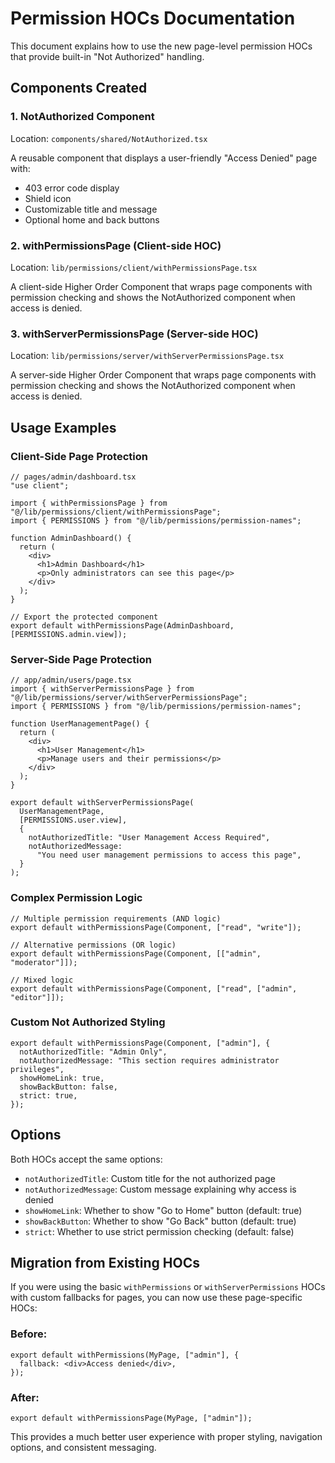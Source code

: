 # Permission HOCs Documentation

This document explains how to use the new page-level permission HOCs that provide built-in "Not Authorized" handling.

## Components Created

### 1. NotAuthorized Component

Location: `components/shared/NotAuthorized.tsx`

A reusable component that displays a user-friendly "Access Denied" page with:

- 403 error code display
- Shield icon
- Customizable title and message
- Optional home and back buttons

### 2. withPermissionsPage (Client-side HOC)

Location: `lib/permissions/client/withPermissionsPage.tsx`

A client-side Higher Order Component that wraps page components with permission checking and shows the NotAuthorized component when access is denied.

### 3. withServerPermissionsPage (Server-side HOC)

Location: `lib/permissions/server/withServerPermissionsPage.tsx`

A server-side Higher Order Component that wraps page components with permission checking and shows the NotAuthorized component when access is denied.

## Usage Examples

### Client-Side Page Protection

```tsx
// pages/admin/dashboard.tsx
"use client";

import { withPermissionsPage } from "@/lib/permissions/client/withPermissionsPage";
import { PERMISSIONS } from "@/lib/permissions/permission-names";

function AdminDashboard() {
  return (
    <div>
      <h1>Admin Dashboard</h1>
      <p>Only administrators can see this page</p>
    </div>
  );
}

// Export the protected component
export default withPermissionsPage(AdminDashboard, [PERMISSIONS.admin.view]);
```

### Server-Side Page Protection

```tsx
// app/admin/users/page.tsx
import { withServerPermissionsPage } from "@/lib/permissions/server/withServerPermissionsPage";
import { PERMISSIONS } from "@/lib/permissions/permission-names";

function UserManagementPage() {
  return (
    <div>
      <h1>User Management</h1>
      <p>Manage users and their permissions</p>
    </div>
  );
}

export default withServerPermissionsPage(
  UserManagementPage,
  [PERMISSIONS.user.view],
  {
    notAuthorizedTitle: "User Management Access Required",
    notAuthorizedMessage:
      "You need user management permissions to access this page",
  }
);
```

### Complex Permission Logic

```tsx
// Multiple permission requirements (AND logic)
export default withPermissionsPage(Component, ["read", "write"]);

// Alternative permissions (OR logic)
export default withPermissionsPage(Component, [["admin", "moderator"]]);

// Mixed logic
export default withPermissionsPage(Component, ["read", ["admin", "editor"]]);
```

### Custom Not Authorized Styling

```tsx
export default withPermissionsPage(Component, ["admin"], {
  notAuthorizedTitle: "Admin Only",
  notAuthorizedMessage: "This section requires administrator privileges",
  showHomeLink: true,
  showBackButton: false,
  strict: true,
});
```

## Options

Both HOCs accept the same options:

- `notAuthorizedTitle`: Custom title for the not authorized page
- `notAuthorizedMessage`: Custom message explaining why access is denied
- `showHomeLink`: Whether to show "Go to Home" button (default: true)
- `showBackButton`: Whether to show "Go Back" button (default: true)
- `strict`: Whether to use strict permission checking (default: false)

## Migration from Existing HOCs

If you were using the basic `withPermissions` or `withServerPermissions` HOCs with custom fallbacks for pages, you can now use these page-specific HOCs:

### Before:

```tsx
export default withPermissions(MyPage, ["admin"], {
  fallback: <div>Access denied</div>,
});
```

### After:

```tsx
export default withPermissionsPage(MyPage, ["admin"]);
```

This provides a much better user experience with proper styling, navigation options, and consistent messaging.
